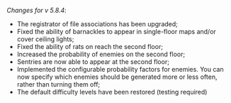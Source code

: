 _Changes for v 5.8.4_:
- The registrator of file associations has been upgraded;
- Fixed the ability of barnackles to appear in single-floor maps and/or cover ceiling lights;
- Fixed the ability of rats on reach the second floor;
- Increased the probability of enemies on the second floor;
- Sentries are now able to appear at the second floor;
- Implemented the configurable probability factors for enemies. You can now specify which enemies should be generated more or less often, rather than turning them off;
- The default difficulty levels have been restored (testing required)
